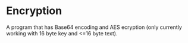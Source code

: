 # Encryption
A program that has Base64 encoding and AES ecryption (only currently working with 16 byte key and <=16 byte text).
